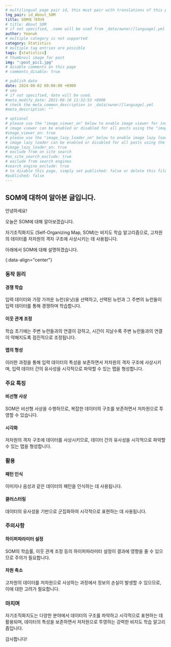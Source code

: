 ```yaml
---
# multilingual page pair id, this must pair with translations of this page. (This name must be unique)
lng_pair: id_About_SOM
title: SOM에 대하여
# title: About SOM
# if not specified, .name will be used from _data/owner/[language].yml
author: Yeonuk
# multiple category is not supported
category: Statistics
# multiple tag entries are possible
tags: [statistics]
# thumbnail image for post
img: ":post_pic1.jpg"
# disable comments on this page
# comments_disable: true

# publish date
date: 2024-08-02 09:00:00 +0900
# seo
# if not specified, date will be used.
#meta_modify_date: 2021-08-10 11:32:53 +0900
# check the meta_common_description in _data/owner/[language].yml
#meta_description: ""

# optional
# please use the "image_viewer_on" below to enable image viewer for individual pages or posts (_posts/ or [language]/_posts folders).
# image viewer can be enabled or disabled for all posts using the "image_viewer_posts: true" setting in _data/conf/main.yml.
#image_viewer_on: true
# please use the "image_lazy_loader_on" below to enable image lazy loader for individual pages or posts (_posts/ or [language]/_posts folders).
# image lazy loader can be enabled or disabled for all posts using the "image_lazy_loader_posts: true" setting in _data/conf/main.yml.
#image_lazy_loader_on: true
# exclude from on site search
#on_site_search_exclude: true
# exclude from search engines
#search_engine_exclude: true
# to disable this page, simply set published: false or delete this file
#published: false
---
```


<!-- outline-start -->

## SOM에 대하여 알아본 글입니다.

안녕하세요!

오늘은 SOM에 대해 알아보겠습니다.

자기조직화지도 (Self-Organizing Map, SOM)는 비지도 학습 알고리즘으로, 고차원의 데이터를 저차원의 격자 구조에 사상시키는 데 사용됩니다.

아래에서 SOM에 대해 설명하겠습니다.

{:data-align="center"}

<!-- outline-end -->

### 동작 원리

#### 경쟁 학습

입력 데이터와 가장 가까운 뉴런(유닛)을 선택하고, 선택된 뉴런과 그 주변의 뉴런들이 입력 데이터를 통해 경쟁하며 학습합니다.

#### 이웃 관계 조정

학습 초기에는 주변 뉴런들과의 연결이 강하고, 시간이 지날수록 주변 뉴런들과의 연결이 약해지도록 점진적으로 조정됩니다.

#### 맵의 형성

이러한 과정을 통해 입력 데이터의 특성을 보존하면서 저차원의 격자 구조에 사상시키며, 입력 데이터 간의 유사성을 시각적으로 파악할 수 있는 맵을 형성합니다.

### 주요 특징

#### 비선형 사상

SOM은 비선형 사상을 수행하므로, 복잡한 데이터의 구조를 보존하면서 저차원으로 투영할 수 있습니다.

#### 시각화

저차원의 격자 구조에 데이터를 사상시키므로, 데이터 간의 유사성을 시각적으로 파악할 수 있는 맵을 형성합니다.

### 활용

#### 패턴 인식

이미지나 음성과 같은 데이터의 패턴을 인식하는 데 사용됩니다.

#### 클러스터링

데이터의 유사성을 기반으로 군집화하여 시각적으로 표현하는 데 사용됩니다.

### 주의사항

#### 하이퍼파라미터 설정

SOM의 학습률, 이웃 관계 조정 등의 하이퍼파라미터 설정이 결과에 영향을 줄 수 있으므로 주의가 필요합니다.

#### 차원 축소

고차원의 데이터를 저차원으로 사상하는 과정에서 정보의 손실이 발생할 수 있으므로, 이에 대한 고려가 필요합니다.

### 마치며

자기조직화지도는 다양한 분야에서 데이터의 구조를 파악하고 시각적으로 표현하는 데 활용되며, 데이터의 특성을 보존하면서 저차원으로 투영하는 강력한 비지도 학습 알고리즘입니다.

감사합니다!
